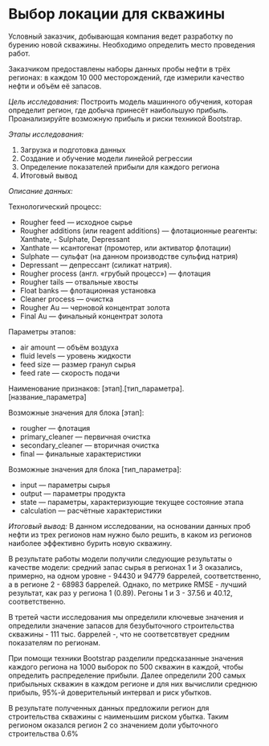 # Выбор локации для скважины

Условный заказчик, добывающая компания ведет разработку по бурению новой скважины. Необходимо определить место проведения работ.

Заказчиком предоставлены наборы данных пробы нефти в трёх регионах: в каждом 10 000 месторождений, где измерили качество нефти и объём её запасов.

*Цель исследования:* Построить модель машинного обучения, которая определит регион, где добыча принесёт наибольшую прибыль. Проанализируйте возможную прибыль и риски техникой Bootstrap.

*Этапы исследования:*
1. Загрузка и подготовка данных
2. Создание и обучение модели линейой регрессии
3. Определение показателей прибыли для каждого региона
5. Итоговый вывод

*Описание данных:*

Технологический процесс:
- Rougher feed — исходное сырье
- Rougher additions (или reagent additions) — флотационные реагенты: Xanthate, - Sulphate, Depressant
- Xanthate — ксантогенат (промотер, или активатор флотации)
- Sulphate — сульфат (на данном производстве сульфид натрия)
- Depressant — депрессант (силикат натрия).
- Rougher process (англ. «грубый процесс») — флотация
- Rougher tails — отвальные хвосты
- Float banks — флотационная установка
- Cleaner process — очистка
- Rougher Au — черновой концентрат золота
- Final Au — финальный концентрат золота

Параметры этапов:
- air amount — объём воздуха
- fluid levels — уровень жидкости
- feed size — размер гранул сырья
- feed rate — скорость подачи

Наименование признаков: [этап].[тип_параметра].[название_параметра]

Возможные значения для блока [этап]:
- rougher — флотация
- primary_cleaner — первичная очистка
- secondary_cleaner — вторичная очистка
- final — финальные характеристики

Возможные значения для блока [тип_параметра]:
- input — параметры сырья
- output — параметры продукта
- state — параметры, характеризующие текущее состояние этапа
- calculation — расчётные характеристики

*Итоговый вывод:* В данном исследовании, на основании данных проб нефти из трех регионов нам нужно было решить, в каком из регионов наиболее эффективно бурить новую скважину.

В результате работы модели получили следующие результаты о качестве модели: средний запас сырья в регионах 1 и 3 оказались, примерно, на одном уровне - 94430 и 94779 баррелей, соответственно, а в регионе 2 - 68983 баррелей. Однако, по метрике RMSE - лучший результат, как раз у региона 1 (0.89). Регоны 1 и 3 - 37.56 и 40.12, соответственно.

В третей части исследования мы определили ключевые значения и определили значение запасов для безубыточного строительства скважины - 111 тыс. баррелей -, что не соответсвтвует средним показателям по регионам.

При помощи техники Bootstrap разделили предсказанные значения каждого региона на 1000 выборок по 500 скважин в каждой, чтобы определить распределение прибыли. Далее определили 200 самых прибыльных скважин в каждом регионе и для них вычислили среднюю прибыль, 95%-й доверительный интервал и риск убытков.

В результате полученных данных предложили регион для строительства скважины с наименьшим риском убытка. Таким регионом оказался регион 2 со значением доли убыточного строительства 0.6%
